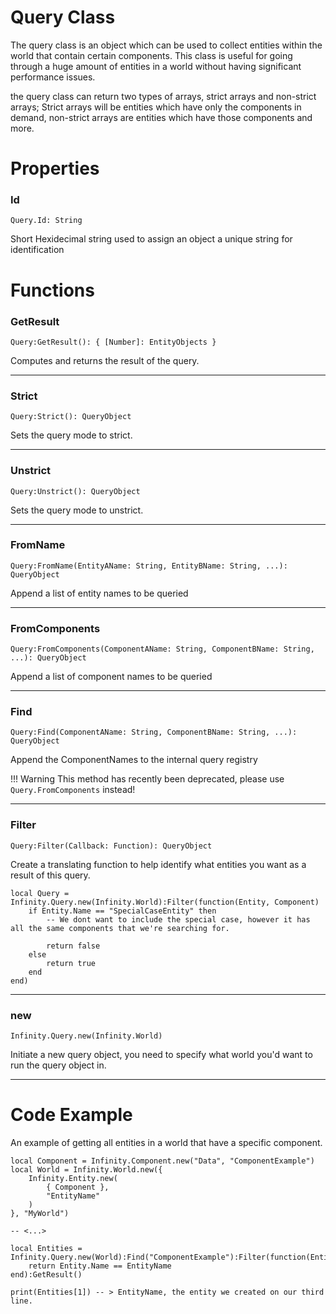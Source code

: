 # Query Class
The query class is an object which can be used to collect entities within the world that contain certain components. This class is useful for going through a huge amount of entities in a world without having significant performance issues. 

the query class can return two types of arrays, strict arrays and non-strict arrays; Strict arrays will be entities which have only the components in demand, non-strict arrays are entities which have those components and more.

# Properties
### Id
```
Query.Id: String
```

Short Hexidecimal string used to assign an object a unique string for identification 

# Functions
### GetResult
```
Query:GetResult(): { [Number]: EntityObjects }
```

Computes and returns the result of the query.

---
### Strict
```
Query:Strict(): QueryObject
```

Sets the query mode to strict.

---
### Unstrict
```
Query:Unstrict(): QueryObject
```

Sets the query mode to unstrict.


---
### FromName
```
Query:FromName(EntityAName: String, EntityBName: String, ...): QueryObject
```

Append a list of entity names to be queried

---
### FromComponents
```
Query:FromComponents(ComponentAName: String, ComponentBName: String, ...): QueryObject
```

Append a list of component names to be queried 

---
### Find
```
Query:Find(ComponentAName: String, ComponentBName: String, ...): QueryObject
```

Append the ComponentNames to the internal query registry

!!! Warning
	This method has recently been deprecated, please use `Query.FromComponents` instead!

---
### Filter
```
Query:Filter(Callback: Function): QueryObject
```

Create a translating function to help identify what entities you want as a result of this query.

```
local Query = Infinity.Query.new(Infinity.World):Filter(function(Entity, Component)
	if Entity.Name == "SpecialCaseEntity" then
		-- We dont want to include the special case, however it has all the same components that we're searching for.

		return false
	else
		return true
	end
end)

```

---
### new
```
Infinity.Query.new(Infinity.World)
```

Initiate a new query object, you need to specify what world you'd want to run the query object in.

---
# Code Example
An example of getting all entities in a world that have a specific component.
```
local Component = Infinity.Component.new("Data", "ComponentExample")
local World = Infinity.World.new({ 
	Infinity.Entity.new(
		{ Component },
		"EntityName"
	)
}, "MyWorld")

-- <...>

local Entities = Infinity.Query.new(World):Find("ComponentExample"):Filter(function(Entity)
	return Entity.Name == EntityName
end):GetResult()

print(Entities[1]) -- > EntityName, the entity we created on our third line.
```